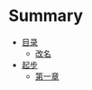 # Summary

* [目录](README.md)
  * [改名](di-er-zhang.md)
* [起步](chapter1.md)
  * [第一章](chapter1/di-yi-zhang.md)

